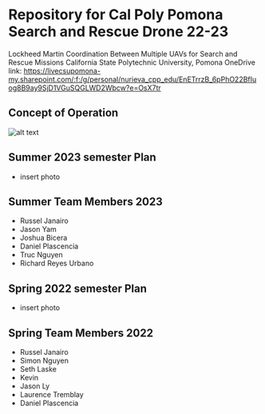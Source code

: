 # Repository for Cal Poly Pomona Search and Rescue Drone 22-23

Lockheed Martin Coordination Between Multiple UAVs for Search and Rescue Missions
California State Polytechnic University, Pomona
OneDrive link: https://livecsupomona-my.sharepoint.com/:f:/g/personal/nurieva_cpp_edu/EnETrrzB_6pPhO22BfIuog8B9ay9SjD1VGuSQGLWD2Wbcw?e=OsX7tr
## Concept of Operation
![alt text]([image_url](https://github.com/rjanairo/Lockheed-Martin-SAR/blob/main/Images/conceptOperation.png))
## Summer 2023 semester Plan
* insert photo

## Summer Team Members 2023
* Russel Janairo
* Jason Yam
* Joshua Bicera
* Daniel Plascencia
* Truc Nguyen
* Richard Reyes Urbano




## Spring 2022 semester Plan
* insert photo

## Spring Team Members 2022
* Russel Janairo
* Simon Nguyen
* Seth Laske
* Kevin 
* Jason Ly
* Laurence Tremblay
* Daniel Plascencia

